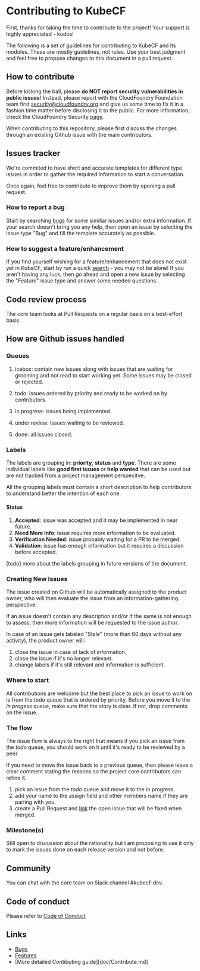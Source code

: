# Contributing to KubeCF

First, thanks for taking the time to contribute to the project! Your support is highly appreciated - kudos!

The following is a set of guidelines for contributing to KubeCF and its modules. These are mostly guidelines, not rules.
Use your best judgment and feel free to propose changes to this document in a pull request.

## How to contribute

Before kicking the ball, please **do NOT report security vulnerabilities in public issues**! Instead, please report with the
CloudFoundry Foundation team first <security@cloudfoundry.org> and give us some time to fix it in a fashion time matter
before disclosing it to the public. 
For more information, check the CloudFoundry Security [page](https://www.cloudfoundry.org/security/).

When contributing to this repository, please first discuss the changes through an existing Github issue with the main
contributors.

## Issues tracker

We're commited to have short and accurate templates for different type issues in order to gather the required
information to start a conversation.

Once again, feel free to contribute to improve them by opening a pull request.

### How to report a bug

Start by searching [bugs][1] for some similiar issues and/or extra information. If your search doesn't bring you any
help, then open an issue by selecting the issue type "Bug" and fill the template accurately as possible.

### How to suggest a feature/enhancement

If you find yourself wishing for a feature/enhancement that does not exist yet in KubeCF, start by run a
quick [search][2] - you may not be alone! If you aren't having any luck, then go ahead and open a new issue by selecting the
"Feature" issue type and answer some needed questions.

## Code review process

The core team looks at Pull Requests on a regular basis on a best-effort basis.

## How are Github issues handled

### Queues

1. icebox: contain new issues along with issues that are waiting for grooming and not read to start working yet. Some issues
may be closed or rejected.

2. todo: issues ordered by priority and ready to be worked on by contributors.

3. in progress: issues being implemented.

4. under review: issues waiting to be reviewed.

5. done: all issues closed.

### Labels

The labels are grouping in: **priority**, **status** and **type**. There are some individual labels like
**good first issues** or **help wanted** that can be used but are not tracked from a project management perspecitve.

All the grouping labels must contain a short description to help contributors to understand better the intention of
each one.

#### Status

1. **Accepted**: issue was accepted and it may be implemented in near future.
2. **Need More Info**: issue requires more information to be evaluated.
3. **Verification Needed**: issue probably waiting for a PR to be merged.
4. **Validation**: issue has enough information but it requires a discussion before accepted.

[todo] more about the labels grouping in future versions of the document.


### Creating New Issues

The issue created on Github will be automatically assigned to the product owner, who will then evaluate the issue from an
information-gathering perspective.

If an issue doesn't contain any description and/or if the same is not enough to assess, then more information will be
requested to the issue author.

In case of an issue gets labeled "Stale" (more than 60 days without any activity), the product owner will:

1. close the issue in case of lack of information.
2. close the issue if it's no longer relevant.
3. change labels if it's still relevant and information is sufficient.

### Where to start

All contributions are welcome but the best place to pick an issue to work on is from the _todo_ queue that is ordered by
priority. Before you move it to the _in progess_ queue, make sure that the story is clear. If not, drop comments on the
issue.

### The flow

The issue flow is always to the right that means if you pick an issue from the _todo_ queue, you should work on it until
it's ready to be reviewed by a peer.

If you need to move the issue back to a previous queue, then please leave a clear comment stating the reasons so the
project core contributors can refine it.

1. pick an issue from the _todo_ queue and move it to the in progress.
2. add your name to the assign field and other members name if they are pairing with you.
3. create a Pull Request and
[link](https://help.github.com/en/github/managing-your-work-on-github/linking-a-pull-request-to-an-issue) the open issue
that will be fixed when merged.

### Milestone(s)

Still open to discussion about the rationality but I am proposing to use it only to mark the issues done on each release
version and not before.

## Community

You can chat with the core team on Slack channel #kubecf-dev.

## Code of conduct

Please refer to [Code of Conduct](code-of-conduct.md)

## Links

- [Bugs][1]
- [Features][2]
- [More detailed Contibuting guide][doc/Contribute.md]

[1]: https://github.com/issues?utf8=%E2%9C%93&q=repo%3ASUSE%2Fkubecf+is%3Aopen+is%3Aissue+label%3A%22bug+%F0%9F%90%9B%22

[2]: https://github.com/issues?utf8=%E2%9C%93&q=repo%3ASUSE%2Fkubecf+is%3Aissue+label%3A%22enhancement+%E2%9C%A8%22
